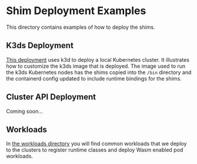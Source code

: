 # Shim Deployment Examples
This directory contains examples of how to deploy the shims.

## K3ds Deployment
[This deployment](k3d) uses k3d to deploy a local Kubernetes cluster. It illustrates how to customize the k3ds image that is deployed. The image used to run the k3ds Kubernetes nodes has the shims copied into the `/bin` directory and the containerd config updated to include runtime bindings for the shims.

## Cluster API Deployment
Coming soon...

## Workloads
In [the workloads directory](./workloads) you will find common workloads that we deploy to the clusters to register runtime classes and deploy Wasm enabled pod workloads.
